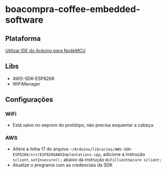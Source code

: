 # boacompra-coffee-embedded-software

## Plataforma
[Utilizar IDE do Arduino para NodeMCU](https://www.filipeflop.com/blog/programar-nodemcu-com-ide-arduino/)

## Libs
- AWS-SDK-ESP8266
- WiFiManager

## Configurações

### WiFi
- Está salvo no eeprom do protótipo, não precisa esquentar a cabeça.

### AWS
- Altere a linha 17 do arquivo `~/Arduino/libraries/AWS-SDK-ESP8266/src/ESP8266AWSImplentations.cpp`, adicione a instrução `sclient.setInsecure();` abaixo da instrução `WiFiClientSecure sclient;`
- Atualize o programa com as credenciais da SDK